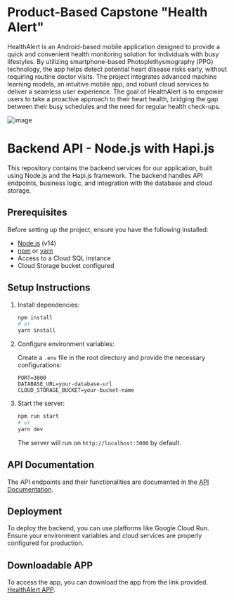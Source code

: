 # Product-Based Capstone "Health Alert"
HealthAlert is an Android-based mobile application designed to provide a quick and convenient health monitoring solution for individuals with busy lifestyles. By utilizing smartphone-based Photoplethysmography (PPG) technology, the app helps detect potential heart disease risks early, without requiring routine doctor visits. The project integrates advanced machine learning models, an intuitive mobile app, and robust cloud services to deliver a seamless user experience. The goal of HealthAlert is to empower users to take a proactive approach to their heart health, bridging the gap between their busy schedules and the need for regular health check-ups.

![image](https://github.com/user-attachments/assets/658af91b-f47d-430c-8cc4-e2bc82c7277b)


# Backend API - Node.js with Hapi.js

This repository contains the backend services for our application, built using Node.js and the Hapi.js framework. The backend handles API endpoints, business logic, and integration with the database and cloud storage.

## Prerequisites

Before setting up the project, ensure you have the following installed:

- [Node.js](https://nodejs.org/) (v14)
- [npm](https://www.npmjs.com/) or [yarn](https://yarnpkg.com/)
- Access to a Cloud SQL instance
- Cloud Storage bucket configured

## Setup Instructions

1. Install dependencies:

   ```bash
   npm install
   # or
   yarn install
   ```

2. Configure environment variables:

   Create a `.env` file in the root directory and provide the necessary configurations:

   ```env
   PORT=3000
   DATABASE_URL=your-database-url
   CLOUD_STORAGE_BUCKET=your-bucket-name
   ```

3. Start the server:

   ```bash
   npm run start
   # or
   yarn dev
   ```

   The server will run on `http://localhost:3000` by default.

## API Documentation

The API endpoints and their functionalities are documented in the [API Documentation](https://documenter.getpostman.com/view/40190244/2sAYBbeUmB).

## Deployment

To deploy the backend, you can use platforms like Google Cloud Run. Ensure your environment variables and cloud services are properly configured for production.

## Downloadable APP

To access the app, you can download the app from the link provided. [HealthAlert APP](https://drive.google.com/file/d/1iO54bYQ0eoQZTvWS20C9Us-QVPrrU6E5/view?usp=drive_link).

